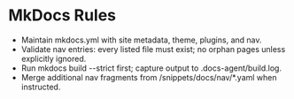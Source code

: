 # MkDocs Rules
- Maintain mkdocs.yml with site metadata, theme, plugins, and nav.
- Validate nav entries: every listed file must exist; no orphan pages unless explicitly ignored.
- Run mkdocs build --strict first; capture output to .docs-agent/build.log.
- Merge additional nav fragments from /snippets/docs/nav/*.yaml when instructed.
